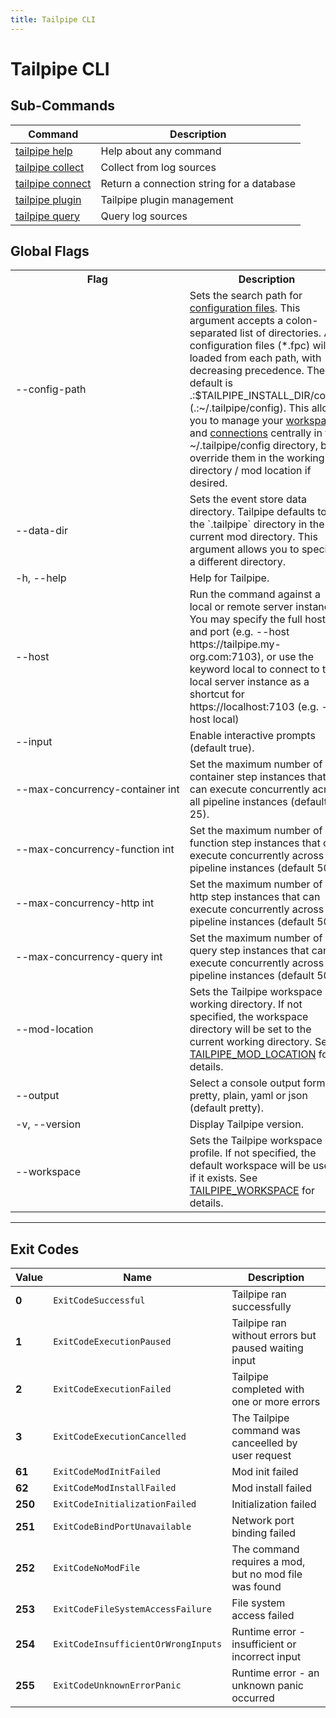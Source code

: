 ```yaml
---
title: Tailpipe CLI
---
```


# Tailpipe CLI

## Sub-Commands

| Command | Description
|-|-
| [tailpipe help](/docs/reference/cli/help)         | Help about any command
| [tailpipe collect](/docs/reference/cli/collect)   | Collect from log sources
| [tailpipe connect](/docs/reference/cli/connect)   | Return a connection string for a database
| [tailpipe plugin](/docs/reference/cli/plugin)     | Tailpipe plugin management
| [tailpipe query](/docs/reference/cli/query)       | Query log sources


## Global Flags

<table>
  <tr> 
    <th> Flag </th> 
    <th> Description </th> 
  </tr>

  <tr> 
    <td nowrap="true"> <inlineCode>--config-path</inlineCode> </td> 
    <td>  
    Sets the search path for <a href = "/docs/reference/config-files">configuration files</a>. This argument accepts a colon-separated list of directories.  All configuration files (<inlineCode>*.fpc</inlineCode>) will be loaded from each path, with decreasing precedence.  The default is <inlineCode>.:$TAILPIPE_INSTALL_DIR/config</inlineCode> (<inlineCode>.:~/.tailpipe/config</inlineCode>).  This allows you to manage your <a href="/docs/reference/config-files/workspace"> workspaces </a> and <a href="/docs/reference/config-files/connection">connections</a> centrally in the <inlineCode>~/.tailpipe/config</inlineCode> directory, but override them in the working directory / mod location if desired.
    </td> 
  </tr>

  <tr> 
    <td nowrap="true"> <inlineCode>--data-dir</inlineCode> </td> 
    <td>  
    Sets the event store data directory. Tailpipe defaults to the `.tailpipe` directory in the current mod directory. This argument allows you to specify a different directory.
    </td> 
  </tr>


  <tr> 
    <td nowrap="true"> <inlineCode>-h</inlineCode>, <inlineCode>--help</inlineCode> </td> 
    <td>  Help for Tailpipe. </td> 
  </tr>
                  
  <tr> 
    <td nowrap="true"> <inlineCode>--host</inlineCode> </td> 
    <td> Run the command against a local or remote server instance.  You may specify the full host and port (e.g. <inlineCode>--host https://tailpipe.my-org.com:7103</inlineCode>), or use the keyword <inlineCode>local</inlineCode> to connect to the local server instance as a shortcut for <inlineCode>https://localhost:7103</inlineCode> (e.g. <inlineCode>--host local</inlineCode>) </td> 
  </tr>

  <tr> 
    <td nowrap="true">  <inlineCode>--input</inlineCode> </td>
    <td> Enable interactive prompts (default <inlineCode>true</inlineCode>). </td>
  </tr>


  <tr> 
    <td nowrap="true">  <inlineCode>--max-concurrency-container int</inlineCode> </td>
    <td>Set the maximum number of <inlineCode>container</inlineCode> step instances that can execute concurrently across all pipeline instances (default <inlineCode>25</inlineCode>). </td>
  </tr>
  <tr> 
    <td nowrap="true">  <inlineCode>--max-concurrency-function int</inlineCode> </td>
    <td> Set the maximum number of <inlineCode>function</inlineCode> step instances that can execute concurrently across all pipeline instances (default <inlineCode>50</inlineCode>). </td>
  </tr>
  <tr> 
    <td nowrap="true">  <inlineCode>--max-concurrency-http int</inlineCode> </td>
    <td> Set the maximum number of <inlineCode>http</inlineCode> step instances that can execute concurrently across all pipeline instances (default <inlineCode>500</inlineCode>). </td>
  </tr>
  <tr> 
    <td nowrap="true">  <inlineCode>--max-concurrency-query int</inlineCode> </td>
    <td> Set the maximum number of <inlineCode>query</inlineCode> step instances that can execute concurrently across all pipeline instances (default <inlineCode>50</inlineCode>). </td>
  </tr>



  <tr> 
    <td nowrap="true"> <inlineCode>--mod-location</inlineCode>  </td> 
    <td> Sets the Tailpipe workspace working directory.  If not specified, the workspace directory will be set to the current working directory.  See <a href="/docs/reference/env-vars/tailpipe_mod_location">TAILPIPE_MOD_LOCATION</a> for details. </td>
  </tr>

   <tr> 
    <td nowrap="true">  <inlineCode>--output</inlineCode> </td> 
    <td>  Select a console output format: <inlineCode>pretty</inlineCode>, <inlineCode>plain</inlineCode>, <inlineCode>yaml</inlineCode> or <inlineCode>json</inlineCode> (default <inlineCode>pretty</inlineCode>). </td>
  </tr>

  <tr> 
    <td nowrap="true"> <inlineCode>-v</inlineCode>, <inlineCode>--version</inlineCode>  </td> 
    <td>  Display Tailpipe version. </td> 
  </tr>

  <tr> 
    <td nowrap="true"> <inlineCode>--workspace	</inlineCode>  </td> 
    <td>  Sets the Tailpipe workspace profile. If not specified, the default workspace will be used if it exists. See <a href="/docs/reference/env-vars/tailpipe_workspace">TAILPIPE_WORKSPACE</a> for details. </td> 
  </tr>

</table>



<!--

  <tr> 
    <td nowrap="true"> <inlineCode>--pipes-host</inlineCode>  </td> 
    <td>  Sets the host used when connecting to Turbot Pipesworkspaces.  See <a href="/docs/reference/env-vars/pipes_host">PIPES_HOST</a> for details. </td>
  </tr>

  <tr> 
    <td nowrap="true"> <inlineCode>--pipes-token</inlineCode>  </td> 
    <td>  Sets the authentication token used when connecting to Turbot Pipes workspaces.  See <a href="/docs/reference/env-vars/pipes_token">PIPES_TOKEN</a> for details. </td>
  </tr>


-->


---


## Exit Codes

|  Value  |   Name                                | Description
|---------|---------------------------------------|----------------------------------------
|   **0** | `ExitCodeSuccessful`                  | Tailpipe ran successfully
|   **1** | `ExitCodeExecutionPaused`             | Tailpipe ran without errors but paused waiting input
|   **2** | `ExitCodeExecutionFailed`             | Tailpipe completed with one or more errors
|   **3** | `ExitCodeExecutionCancelled`          | The Tailpipe command was canceelled by user request
|  **61** | `ExitCodeModInitFailed`               | Mod init failed
|  **62** | `ExitCodeModInstallFailed`            | Mod install failed
| **250** | `ExitCodeInitializationFailed`        | Initialization failed
| **251** | `ExitCodeBindPortUnavailable`         | Network port binding failed
| **252** | `ExitCodeNoModFile`                   | The command requires a mod, but no mod file was found
| **253** | `ExitCodeFileSystemAccessFailure`     | File system access failed
| **254** | `ExitCodeInsufficientOrWrongInputs`   | Runtime error - insufficient or incorrect input
| **255** | `ExitCodeUnknownErrorPanic`           | Runtime error - an unknown panic occurred
